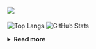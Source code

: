 ![](https://komarev.com/ghpvc/?username=chck&color=blueviolet)

<p align="left"> 
  <img alt="Top Langs" align="center" height="150" src="https://github-readme-stats-nine-umber-51.vercel.app/api/top-langs/?username=chck&layout=compact&count_private=true&show_icons=true&show_icons=true&theme=buefy" />
  <img alt="GitHub Stats" align="center" height="150" src="https://github-readme-stats-nine-umber-51.vercel.app/api?username=chck&count_private=true&show_icons=true&show_icons=true&theme=buefy" />
</p>

<details>
  <summary><b>Read more</b></summary>
  <br>

  <!--START_SECTION:waka-->
**🐱 My GitHub Data** 

> 📦 68.5 kB Used in GitHub's Storage 
 > 
> 🏆 457 Contributions in the Year 2023
 > 
> 💼 Opted to Hire
 > 
> 📜 134 Public Repositories 
 > 
> 🔑 19 Private Repositories 
 > 
**I'm a Night 🦉** 

```text
🌞 Morning                1262 commits        ████░░░░░░░░░░░░░░░░░░░░░   15.93 % 
🌆 Daytime                2026 commits        ██████░░░░░░░░░░░░░░░░░░░   25.58 % 
🌃 Evening                2200 commits        ███████░░░░░░░░░░░░░░░░░░   27.78 % 
🌙 Night                  2432 commits        ████████░░░░░░░░░░░░░░░░░   30.71 % 
```
📅 **I'm Most Productive on Monday** 

```text
Monday                   1773 commits        ██████░░░░░░░░░░░░░░░░░░░   22.39 % 
Tuesday                  1627 commits        █████░░░░░░░░░░░░░░░░░░░░   20.54 % 
Wednesday                1132 commits        ████░░░░░░░░░░░░░░░░░░░░░   14.29 % 
Thursday                 1436 commits        █████░░░░░░░░░░░░░░░░░░░░   18.13 % 
Friday                   769 commits         ██░░░░░░░░░░░░░░░░░░░░░░░   09.71 % 
Saturday                 402 commits         █░░░░░░░░░░░░░░░░░░░░░░░░   05.08 % 
Sunday                   781 commits         ██░░░░░░░░░░░░░░░░░░░░░░░   09.86 % 
```


📊 **This Week I Spent My Time On** 

```text
💬 Programming Languages: 
Other                    39 hrs 29 mins      █████████████████████░░░░   84.53 % 
Rust                     3 hrs 3 mins        ██░░░░░░░░░░░░░░░░░░░░░░░   06.54 % 
Markdown                 52 mins             ░░░░░░░░░░░░░░░░░░░░░░░░░   01.86 % 
Makefile                 30 mins             ░░░░░░░░░░░░░░░░░░░░░░░░░   01.08 % 
sshconfig                26 mins             ░░░░░░░░░░░░░░░░░░░░░░░░░   00.95 % 

🔥 Editors: 
Chrome                   39 hrs 24 mins      █████████████████████░░░░   84.38 % 
CLion                    3 hrs 3 mins        ██░░░░░░░░░░░░░░░░░░░░░░░   06.53 % 
Neovim                   2 hrs 29 mins       █░░░░░░░░░░░░░░░░░░░░░░░░   05.34 % 
WebStorm                 54 mins             ░░░░░░░░░░░░░░░░░░░░░░░░░   01.93 % 
Obsidian                 41 mins             ░░░░░░░░░░░░░░░░░░░░░░░░░   01.49 % 
```

**I Mostly Code in Python** 

```text
Python                   40 repos            ████████░░░░░░░░░░░░░░░░░   32.00 % 
Jupyter Notebook         20 repos            ████░░░░░░░░░░░░░░░░░░░░░   16.00 % 
Rust                     7 repos             █░░░░░░░░░░░░░░░░░░░░░░░░   05.60 % 
Shell                    3 repos             █░░░░░░░░░░░░░░░░░░░░░░░░   02.40 % 
Astro                    1 repo              ░░░░░░░░░░░░░░░░░░░░░░░░░   00.80 % 
```



**Timeline**

![Lines of Code chart](https://raw.githubusercontent.com/chck/chck/main/assets/bar_graph.png)


 Last Updated on 2023-08-07 01:38 UTC
<!--END_SECTION:waka-->
</details>

